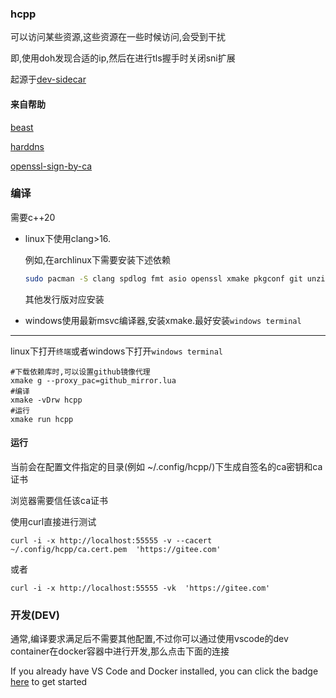 ### hcpp

可以访问某些资源,这些资源在一些时候访问,会受到干扰

即,使用doh发现合适的ip,然后在进行tls握手时关闭sni扩展

起源于[dev-sidecar](https://github.com/docmirror/dev-sidecar)

#### 来自帮助

[beast](https://github.com/boostorg/beast)

[harddns](https://github.com/stealth/harddns)

[openssl-sign-by-ca](https://github.com/zozs/openssl-sign-by-ca/)

### 编译

需要c++20

- linux下使用clang>16.

    例如,在archlinux下需要安装下述依赖

    ```bash
    sudo pacman -S clang spdlog fmt asio openssl xmake pkgconf git unzip --needed
    ```

    其他发行版对应安装


- windows使用最新msvc编译器,安装xmake.最好安装`windows terminal`

---

linux下打开`终端`或者windows下打开`windows terminal`

```shell
#下载依赖库时,可以设置github镜像代理
xmake g --proxy_pac=github_mirror.lua
#编译
xmake -vDrw hcpp
#运行
xmake run hcpp
```

#### 运行

当前会在配置文件指定的目录(例如 ~/.config/hcpp/)下生成自签名的ca密钥和ca证书

浏览器需要信任该ca证书

使用curl直接进行测试

```shell
curl -i -x http://localhost:55555 -v --cacert ~/.config/hcpp/ca.cert.pem  'https://gitee.com' 
```

或者
```shell
curl -i -x http://localhost:55555 -vk  'https://gitee.com' 
```

### 开发(DEV)

通常,编译要求满足后不需要其他配置,不过你可以通过使用vscode的dev container在docker容器中进行开发,那么点击下面的连接

If you already have VS Code and Docker installed, you can click the badge [here](https://vscode.dev/redirect?url=vscode://ms-vscode-remote.remote-containers/cloneInVolume?url=https://github.com/dayu521/hcpp) to get started